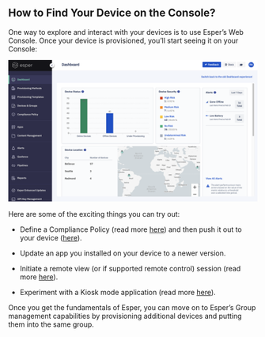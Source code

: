 ## How to Find Your Device on the Console?

One way to explore and interact with your devices is to use Esper’s Web Console. Once your device is provisioned, you’ll start seeing it on your Console:

![](./images/dashboard.png)

Here are some of the exciting things you can try out:

-   Define a Compliance Policy (read more  [here](https://docs.esper.io/home/console.html#compliance-policy)) and then push it out to your device ([here](https://docs.esper.io/home/console.html#compliance-policy-tab)).
    
-   Update an app you installed on your device to a newer version.
    
-   Initiate a remote view (or if supported remote control) session (read more  [here](https://docs.esper.io/home/console.html#remote-viewer-tab)).
    
-   Experiment with a Kiosk mode application (read more  [here](https://docs.esper.io/home/console.html#settings-tab)).
    

Once you get the fundamentals of Esper, you can move on to Esper’s Group management capabilities by provisioning additional devices and putting them into the same group.